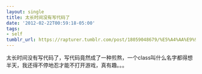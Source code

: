 ```yaml
---
layout: single
title: 太长时间没有写代码了
date: '2012-02-22T00:59:18-05:00'
tags:
- self
tumblr_url: https://rapturer.tumblr.com/post/18059048679/%E5%A4%AA%E9%95%BF%E6%97%B6%E9%97%B4%E6%B2%A1%E6%9C%89%E5%86%99%E4%BB%A3%E7%A0%81%E4%BA%86
---
```

太长时间没有写代码了，写代码竟然成了一种煎熬，一个class叫什么名字都得想半天，我还得不停地忍才能不打开游戏，真有趣。。。

